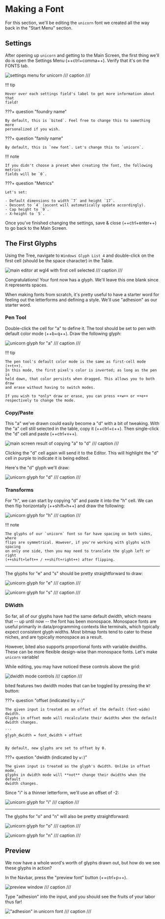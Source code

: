 # Making a Font

For this section, we'll be editing the `unicorn` font we created all the way
back in the "Start Menu" section.

## Settings

After opening up `unicorn` and getting to the Main Screen, the first thing
we'll do is open the Settings Menu (++ctrl+comma++). Verify that it's on the
FONTS tab.

![settings menu for unicorn](assets/make-settings.png)
/// caption
///

!!! tip

    Hover over each settings field's label to get more information about that
    field!

???+ question "foundry name"

    By default, this is `bited`. Feel free to change this to something more
    personalized if you wish.

???+ question "family name"

    By default, this is `new font`. Let's change this to `unicorn`.

!!! note

    If you didn't choose a preset when creating the font, the following metrics
    fields will be `0`.

???+ question "Metrics"

    Let's set:

    - Default dimensions to width `7` and height `17`.
    - Descent to `4` (ascent will automatically update accordingly).
    - Cap height to `9`.
    - X-height to `5`.

Once you've finished changing the settings, save & close (++ctrl+enter++) to go
back to the Main Screen.

## The First Glyphs

Using the Tree, navigate to `Windows Glyph List 4` and double-click on the
first cell (should be the space character) in the Table.

![main editor at wgl4 with first cell selected](assets/make-glyph-first.png)
/// caption
///

Congratulations! Your font now has a glyph. We'll leave this one blank since it
represents spaces.

When making fonts from scratch, it's pretty useful to have a starter word for
feeling out the letterforms and defining a style. We'll use "adhesion" as our
starter word.

### Pen Tool

Double-click the cell for "a" to define it. The tool should be set to pen with
default color mode (++b+q++). Draw the following glyph:

![unicorn glyph for "a"](assets/make-unicorn-a.png)
/// caption
///

!!! tip

    The pen tool's default color mode is the same as first-cell mode (++t++).
    In this mode, the first pixel's color is inverted; as long as the pen is
    held down, that color persists when dragged. This allows you to both draw
    and erase without having to switch modes.

    If you wish to *only* draw or erase, you can press ++w++ or ++e++
    respectively to change the mode.

### Copy/Paste

This "a" we've drawn could easily become a "d" with a bit of tweaking. With the
"a" cell still selected in the table, copy it (++ctrl+c++). Then single-click
the "d" cell and paste (++ctrl+v++).

![main screen result of copying "a" to "d"](assets/make-copy-paste.png)
/// caption
///

Clicking the "d" cell again will send it to the Editor. This will highlight the
"d" cell in purple to indicate it is being edited.

Here's the "d" glyph we'll draw:

![unicorn glyph for "d"](assets/make-unicorn-d.png)
/// caption
///

### Transforms

For "h", we can start by copying "d" and paste it into the "h" cell. We can
then flip horizontally (++shift+h++) and draw the following:

![unicorn glyph for "h"](assets/make-unicorn-h.png)
/// caption
///

!!! note

    The glyphs of our `unicorn` font so far have spacing on both sides, where
    flips are symmetrical. However, if you're working with glyphs with spacing
    on only one side, then you may need to translate the glyph left or right
    (++shift+left++ / ++shift+right++) after flipping.

---

The glyphs for "e" and "s" should be pretty straightforward to draw:

<div class='grid cards' markdown>

![unicorn glyph for "e"](assets/make-unicorn-e.png)
/// caption
///

![unicorn glyph for "s"](assets/make-unicorn-s.png)
/// caption
///

</div>

### DWidth

So far, all of our glyphs have had the same default dwidth, which means that --
up until now -- the font has been monospace. Monospace fonts are useful
primarily in data/programming contexts like terminals, which typically expect
consistent glyph widths. Most bitmap fonts tend to cater to these niches, and
are typically monospace as a result.

However, bited also supports proportional fonts with variable dwidths. These
can be more flexible design-wise than monospace fonts. Let's make `unicorn`
variable!

While editing, you may have noticed these controls above the grid:

![dwidth mode controls](assets/make-dwidth-mode.png)
/// caption
///

bited features two dwidth modes that can be toggled by pressing the `W?`
button:

???+ question "offset (indicated by `o:`)"

    The given input is treated as an offset of the default (font-wide) dwidth.
    Glyphs in offset mode will recalculate their dwidths when the default
    dwidth changes.

    ```
    glyph_dwidth = font_dwidth + offset
    ```

    By default, new glyphs are set to offset by 0.

???+ question "dwidth (indicated by `w:`)"

    The given input is treated as the glyph's dwidth. Unlike in offset mode,
    glyphs in dwidth mode will **not** change their dwidths when the default
    dwidth changes.

Since "i" is a thinner letterform, we'll use an offset of -2:

![unicorn glyph for "i"](assets/make-unicorn-i.png)
/// caption
///

---

The glyphs for "o" and "n" will also be pretty straightforward:

<div class='grid cards' markdown>

![unicorn glyph for "o"](assets/make-unicorn-o.png)
/// caption
///

![unicorn glyph for "n"](assets/make-unicorn-n.png)
/// caption
///

</div>

## Preview

We now have a whole word's worth of glyphs drawn out, but how do we see these
glyphs in action?

In the Navbar, press the "preview font" button (++ctrl+p++).

![preview window](assets/make-preview.png)
/// caption
///

Type "adhesion" into the input, and you should see the fruits of your labor
thus far!

!["adhesion" in unicorn font](assets/make-unicorn-adhesion.png)
/// caption
///
